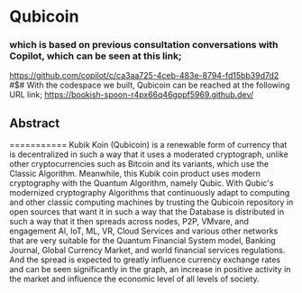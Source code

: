# Qubicoin
### which is based on previous consultation conversations with Copilot, which can be seen at this link;
https://github.com/copilot/c/ca3aa725-4ceb-483e-8794-fd15bb39d7d2
#$# With the codespace we built, Qubicoin can be reached at the following URL link; 
https://bookish-spoon-r4px66q46gppf5969.github.dev/

## Abstract
===========
Kubik Koin (Qubicoin) is a renewable form of currency that is decentralized in such a way that it uses a moderated cryptograph, unlike other cryptocurrencies such as Bitcoin and its variants, which use the Classic Algorithm. Meanwhile, this Kubik coin product uses modern cryptography with the Quantum Algorithm, namely Qubic. With Qubic's modernized cryptography Algorithms that continuously adapt to computing and other classic computing machines by trusting the Qubicoin repository in open sources that want it in such a way that the Database is distributed in such a way that it then spreads across nodes, P2P, VMvare, and engagement AI, IoT, ML, VR, Cloud Services and various other networks that are very suitable for the Quantum Financial System model, Banking Journal, Global Currency Market, and world financial services regulations. And the spread is expected to greatly influence currency exchange rates and can be seen significantly in the graph, an increase in positive activity in the market and influence the economic level of all levels of society.
